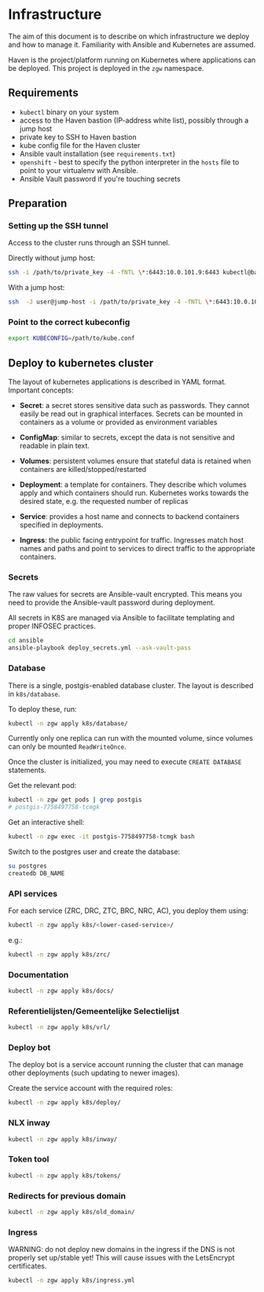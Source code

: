 # Infrastructure

The aim of this document is to describe on which infrastructure we deploy and
how to manage it. Familiarity with Ansible and Kubernetes are assumed.

Haven is the project/platform running on Kubernetes where applications can be
deployed. This project is deployed in the `zgw` namespace.

## Requirements

* `kubectl` binary on your system
* access to the Haven bastion (IP-address white list), possibly through a jump host
* private key to SSH to Haven bastion
* kube config file for the Haven cluster
* Ansible vault installation (see `requirements.txt`)
* `openshift` - best to specify the python interpreter in the `hosts` file
  to point to your virtualenv with Ansible.
* Ansible Vault password if you're touching secrets

## Preparation

### Setting up the SSH tunnel

Access to the cluster runs through an SSH tunnel.

Directly without jump host:

```bash
ssh -i /path/to/private_key -4 -fNTL \*:6443:10.0.101.9:6443 kubectl@bastion_ip_address
```

With a jump host:

```bash
ssh  -J user@jump-host -i /path/to/private_key -4 -fNTL \*:6443:10.0.101.9:6443 kubectl@bastion_ip_address
```

### Point to the correct kubeconfig

```bash
export KUBECONFIG=/path/to/kube.conf
```

## Deploy to kubernetes cluster

The layout of kubernetes applications is described in YAML format. Important
concepts:

* **Secret**: a secret stores sensitive data such as passwords. They cannot easily
  be read out in graphical interfaces. Secrets can be mounted in containers
  as a volume or provided as environment variables

* **ConfigMap**: similar to secrets, except the data is not sensitive and readable
  in plain text.

* **Volumes**: persistent volumes ensure that stateful data is retained when
  containers are killed/stopped/restarted

* **Deployment**: a template for containers. They describe which volumes apply
  and which containers should run. Kubernetes works towards the desired state,
  e.g. the requested number of replicas

* **Service**: provides a host name and connects to backend containers
  specified in deployments.

* **Ingress**: the public facing entrypoint for traffic. Ingresses match host
  names and paths and point to services to direct traffic to the appropriate
  containers.

### Secrets

The raw values for secrets are Ansible-vault encrypted. This means you need
to provide the Ansible-vault password during deployment.

All secrets in K8S are managed via Ansible to facilitate templating and proper
INFOSEC practices.

```bash
cd ansible
ansible-playbook deploy_secrets.yml --ask-vault-pass
```

### Database

There is a single, postgis-enabled database cluster. The layout is described
in `k8s/database`.

To deploy these, run:

```bash
kubectl -n zgw apply k8s/database/
```

Currently only one replica can run with the mounted volume, since volumes
can only be mounted `ReadWriteOnce`.

Once the cluster is initialized, you may need to execute `CREATE DATABASE`
statements.

Get the relevant pod:

```bash
kubectl -n zgw get pods | grep postgis
# postgis-7758497758-tcmgk
```

Get an interactive shell:

```bash
kubectl -n zgw exec -it postgis-7758497758-tcmgk bash
```

Switch to the postgres user and create the database:

```bash
su postgres
createdb DB_NAME
```

### API services

For each service (ZRC, DRC, ZTC, BRC, NRC, AC), you deploy them using:

```bash
kubectl -n zgw apply k8s/<lower-cased-service>/
```

e.g.:

```bash
kubectl -n zgw apply k8s/zrc/
```

### Documentation

```bash
kubectl -n zgw apply k8s/docs/
```

### Referentielijsten/Gemeentelijke Selectielijst

```bash
kubectl -n zgw apply k8s/vrl/
```

### Deploy bot

The deploy bot is a service account running the cluster that can manage other
deployments (such updating to newer images).

Create the service account with the required roles:

```bash
kubectl -n zgw apply k8s/deploy/
```

### NLX inway

```bash
kubectl -n zgw apply k8s/inway/
```

### Token tool

```bash
kubectl -n zgw apply k8s/tokens/
```

### Redirects for previous domain

```bash
kubectl -n zgw apply k8s/old_domain/
```

### Ingress

WARNING: do not deploy new domains in the ingress if the DNS is not properly
set up/stable yet! This will cause issues with the LetsEncrypt certificates.

```bash
kubectl -n zgw apply k8s/ingress.yml
```
